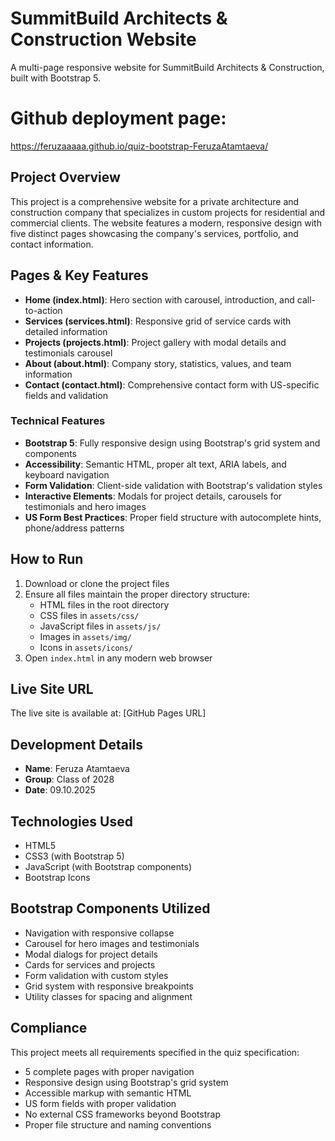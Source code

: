 # SummitBuild Architects & Construction Website

A multi-page responsive website for SummitBuild Architects & Construction, built with Bootstrap 5.

# Github deployment page:

https://feruzaaaaa.github.io/quiz-bootstrap-FeruzaAtamtaeva/

## Project Overview

This project is a comprehensive website for a private architecture and construction company that specializes in custom projects for residential and commercial clients. The website features a modern, responsive design with five distinct pages showcasing the company's services, portfolio, and contact information.

## Pages & Key Features

- **Home (index.html)**: Hero section with carousel, introduction, and call-to-action
- **Services (services.html)**: Responsive grid of service cards with detailed information
- **Projects (projects.html)**: Project gallery with modal details and testimonials carousel
- **About (about.html)**: Company story, statistics, values, and team information
- **Contact (contact.html)**: Comprehensive contact form with US-specific fields and validation

### Technical Features

- **Bootstrap 5**: Fully responsive design using Bootstrap's grid system and components
- **Accessibility**: Semantic HTML, proper alt text, ARIA labels, and keyboard navigation
- **Form Validation**: Client-side validation with Bootstrap's validation styles
- **Interactive Elements**: Modals for project details, carousels for testimonials and hero images
- **US Form Best Practices**: Proper field structure with autocomplete hints, phone/address patterns

## How to Run

1. Download or clone the project files
2. Ensure all files maintain the proper directory structure:
   - HTML files in the root directory
   - CSS files in `assets/css/`
   - JavaScript files in `assets/js/`
   - Images in `assets/img/`
   - Icons in `assets/icons/`
3. Open `index.html` in any modern web browser

## Live Site URL

The live site is available at: [GitHub Pages URL]

## Development Details

- **Name**: Feruza Atamtaeva
- **Group**: Class of 2028
- **Date**: 09.10.2025

## Technologies Used

- HTML5
- CSS3 (with Bootstrap 5)
- JavaScript (with Bootstrap components)
- Bootstrap Icons

## Bootstrap Components Utilized

- Navigation with responsive collapse
- Carousel for hero images and testimonials
- Modal dialogs for project details
- Cards for services and projects
- Form validation with custom styles
- Grid system with responsive breakpoints
- Utility classes for spacing and alignment

## Compliance

This project meets all requirements specified in the quiz specification:
- 5 complete pages with proper navigation
- Responsive design using Bootstrap's grid system
- Accessible markup with semantic HTML
- US form fields with proper validation
- No external CSS frameworks beyond Bootstrap
- Proper file structure and naming conventions
